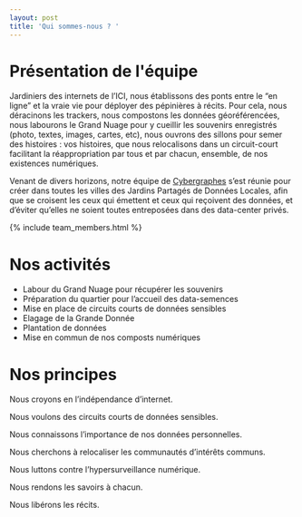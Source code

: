 ```yaml
---
layout: post
title: 'Qui sommes-nous ? '
---
```

# Présentation de l'équipe

Jardiniers des internets de l’ICI, nous établissons des ponts entre le “en ligne” et la vraie vie pour déployer des pépinières à récits. Pour cela, nous déracinons les trackers, nous compostons les données géoréférencées, nous labourons le Grand Nuage pour y cueillir les souvenirs enregistrés (photo, textes, images, cartes, etc), nous ouvrons des sillons pour semer des histoires : vos histoires, que nous relocalisons dans un circuit-court facilitant la réappropriation par tous et par chacun, ensemble, de nos existences numériques.
 
Venant de divers horizons, notre équipe de [Cybergraphes](http://lahaut.netlify.com/quest-ce-que-la-cybergraphie) s’est réunie pour créer dans toutes les villes des Jardins Partagés de Données Locales, afin que se croisent les ceux qui émettent et ceux qui reçoivent des données, et d’éviter qu’elles ne soient toutes entreposées dans des data-center privés. 

{% include team_members.html %}

# Nos activités

-   Labour du Grand Nuage pour récupérer les souvenirs
-   Préparation du quartier pour l’accueil des data-semences
-   Mise en place de circuits courts de données sensibles
-   Elagage de la Grande Donnée
-   Plantation de données
-   Mise en commun de nos composts numériques

# Nos principes

Nous croyons en l’indépendance d’internet.

Nous voulons des circuits courts de données sensibles.

Nous connaissons l’importance de nos données personnelles.

Nous cherchons à relocaliser les communautés d’intérêts communs.

Nous luttons contre l’hypersurveillance numérique.

Nous rendons les savoirs à chacun.

Nous libérons les récits.
